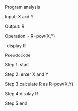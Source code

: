Program analysis

Input: X and Y

Output: R

Operation:  - R=pow(X,Y)

-display R

Pseudocode 

Step 1: start

Step 2: enter X and Y

Step 3:calculate R as R=pow(X,Y)

Step 4:display R

Step 5:end

